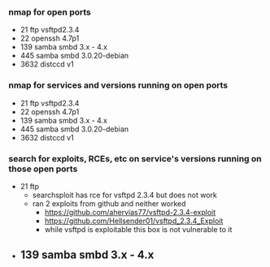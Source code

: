 ### nmap for open ports
- 21 ftp vsftpd2.3.4
- 22 openssh 4.7p1
- 139 samba smbd 3.x - 4.x
- 445 samba smbd 3.0.20-debian
- 3632 distccd v1 
### nmap for services and versions running on open ports
- 21 ftp vsftpd2.3.4
- 22 openssh 4.7p1
- 139 samba smbd 3.x - 4.x
- 445 samba smbd 3.0.20-debian
- 3632 distccd v1 
### search for exploits, RCEs, etc on service's versions running on those open ports
- 21 ftp
	- searchsploit has rce for vsftpd 2.3.4 but does not work
	- ran 2 exploits from github and neither worked
		- https://github.com/ahervias77/vsftpd-2.3.4-exploit
		- https://github.com/Hellsender01/vsftpd_2.3.4_Exploit
		- while vsftpd is exploitable this box is not vulnerable to it
- 139 samba smbd 3.x - 4.x
	- 
